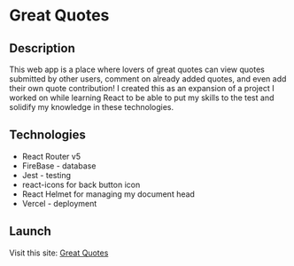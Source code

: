 # Great Quotes

## Description
This web app is a place where lovers of great quotes can view quotes submitted by other users, comment on already added quotes, and even add their own quote contribution! I created this as an expansion of a project I worked on while learning React to be able to put my skills to the test and solidify my knowledge in these technologies.

## Technologies 
- React Router v5
- FireBase - database
- Jest - testing
- react-icons for back button icon
- React Helmet for managing my document head
- Vercel - deployment

## Launch
Visit this site: [Great Quotes](https://great-quotes-app-react-router.vercel.app/home)
